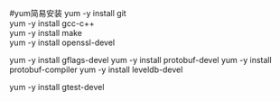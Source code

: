 


#yum简易安装
yum -y install git  
yum -y install gcc-c++  
yum -y install make   
yum -y install openssl-devel

yum -y install gflags-devel 
yum -y install protobuf-devel 
yum -y install protobuf-compiler 
yum -y install leveldb-devel

yum -y install gtest-devel


